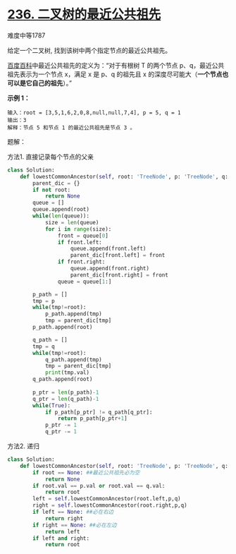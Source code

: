 # [236. 二叉树的最近公共祖先](https://leetcode.cn/problems/lowest-common-ancestor-of-a-binary-tree/)

难度中等1787

给定一个二叉树, 找到该树中两个指定节点的最近公共祖先。

[百度百科](https://baike.baidu.com/item/%E6%9C%80%E8%BF%91%E5%85%AC%E5%85%B1%E7%A5%96%E5%85%88/8918834?fr=aladdin)中最近公共祖先的定义为：“对于有根树 T 的两个节点 p、q，最近公共祖先表示为一个节点 x，满足 x 是 p、q 的祖先且 x 的深度尽可能大（**一个节点也可以是它自己的祖先**）。”

 

**示例 1：**

```
输入：root = [3,5,1,6,2,0,8,null,null,7,4], p = 5, q = 1
输出：3
解释：节点 5 和节点 1 的最近公共祖先是节点 3 。
```



题解：

方法1. 直接记录每个节点的父亲

```python
class Solution:
    def lowestCommonAncestor(self, root: 'TreeNode', p: 'TreeNode', q: 'TreeNode') -> 'TreeNode':
        parent_dic = {}
        if not root:
            return None
        queue = []
        queue.append(root)
        while(len(queue)):
            size = len(queue)
            for i in range(size):
                front = queue[0]
                if front.left:
                    queue.append(front.left)
                    parent_dic[front.left] = front
                if front.right:
                    queue.append(front.right)
                    parent_dic[front.right] = front
                queue = queue[1:]

        p_path = []
        tmp = p
        while(tmp!=root):
            p_path.append(tmp)
            tmp = parent_dic[tmp]
        p_path.append(root)

        q_path = []
        tmp = q
        while(tmp!=root):
            q_path.append(tmp)
            tmp = parent_dic[tmp]
            print(tmp.val)
        q_path.append(root)
        
        p_ptr = len(p_path)-1
        q_ptr = len(q_path)-1
        while(True):
            if p_path[p_ptr] != q_path[q_ptr]:
                return p_path[p_ptr+1]
            p_ptr -= 1
            q_ptr -= 1
```



方法2. 递归

```python
class Solution:
    def lowestCommonAncestor(self, root: 'TreeNode', p: 'TreeNode', q: 'TreeNode') -> 'TreeNode':
        if root == None: ##最近公共祖先必为空
            return None
        if root.val == p.val or root.val == q.val:
            return root
        left = self.lowestCommonAncestor(root.left,p,q)
        right = self.lowestCommonAncestor(root.right,p,q)
        if left == None: ##必在右边
            return right
        if right == None: ##必在左边
            return left 
        if left and right:
            return root
```

